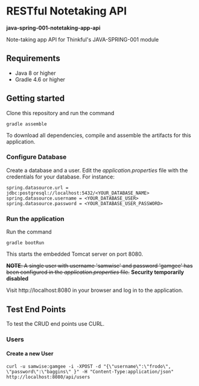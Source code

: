 # RESTful Notetaking API
__java-spring-001-notetaking-app-api__

Note-taking app API for Thinkful's JAVA-SPRING-001 module

## Requirements

- Java 8 or higher
- Gradle 4.6 or higher

## Getting started
Clone this repository and run the command

```
gradle assemble
```

To download all dependencies, compile and assemble the artifacts for this application. 

### Configure Database
Create a database and a user. Edit the _application.properties_ file with the credentials for your database. For instance:

```
spring.datasource.url = jdbc:postgresql://localhost:5432/<YOUR_DATABASE_NAME>
spring.datasource.username = <YOUR_DATABASE_USER>
spring.datasource.password = <YOUR_DATABASE_USER_PASSWORD>
```

### Run the application
Run the command

```
gradle bootRun
```
This starts the embedded Tomcat server on port 8080.


~~**NOTE**: A single user with username 'samwise' and password 'gamgee' has been configured in the _application.properties_ file.~~ **Security temporarily disabled**

Visit http://localhost:8080 in your browser and log in to the application.

## Test End Points
To test the CRUD end points use CURL.

### Users
#### Create a new User
```
curl -u samwise:gamgee -i -XPOST -d "{\"username\":\"frodo\", \"password\":\"baggins\" }" -H "Content-Type:application/json" http://localhost:8080/api/users
```

